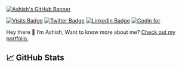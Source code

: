 [![Ashish's GitHub Banner](https://i.imgur.com/VXZ38j1.png)](https://ashish.ch)

[![Visits Badge](https://badges.pufler.dev/visits/pandawhocodes/pandawhocodes)](https://ashish.ch)
[![Twitter Badge](https://img.shields.io/badge/Twitter-Profile-informational?style=flat&logo=twitter&logoColor=white&color=1CA2F1)](https://twitter.com/ashish_che)
[![LinkedIn Badge](https://img.shields.io/badge/LinkedIn-Profile-informational?style=flat&logo=linkedin&logoColor=white&color=0D76A8)](https://www.linkedin.com/in/reach2ashish/)
[![Codin for](https://badges.pufler.dev/years/pandawhocodes)](https://badges.pufler.dev)


Hey there 👋
I’m Ashish,
Want to know more about me? [Check out my portfolio.](https://ashish.ch/)


## &#x1f4c8; GitHub Stats
<!-- GitHub Stats -- >

<a href="https://github.com/pandawhocodes">
  <img align="center" style="margin:0.5rem" src="https://github-readme-stats.vercel.app/api/top-langs/?username=pandawhocodes&hide=html,css&title_color=ffffff&text_color=c9cacc&icon_color=4AB197&bg_color=1A2B34" />
</a>

<a href="https://github.com/pandawhocodes">
  <img align="center" style="margin:0.5rem" src="https://github-readme-stats.vercel.app/api?username=pandawhocodes&show_icons=true&line_height=27&count_private=true&title_color=ffffff&text_color=c9cacc&icon_color=4AB097&bg_color=1A2B34" alt="Braydon's GitHub Stats" />
</a>


## 💼 Skills

![](https://img.shields.io/badge/Code-Python-informational?style=flat&logo=MongoDB&logoColor=white&color=4AB197)
![](https://img.shields.io/badge/Code-Flask-informational?style=flat&logo=MongoDB&logoColor=white&color=4AB197)
![](https://img.shields.io/badge/Code-Django-informational?style=flat&logo=MongoDB&logoColor=white&color=4AB197)
![](https://img.shields.io/badge/Code-Airflow-informational?style=flat&logo=MongoDB&logoColor=white&color=4AB197)
![](https://img.shields.io/badge/Code-kafka-informational?style=flat&logo=MongoDB&logoColor=white&color=4AB197)
![](https://img.shields.io/badge/Code-go-informational?style=flat&logo=MongoDB&logoColor=white&color=4AB197)
![](https://img.shields.io/badge/Code-NodeJs-informational?style=flat&logo=MongoDB&logoColor=white&color=4AB197)
![](https://img.shields.io/badge/Code-wordpress-informational?style=flat&logo=MongoDB&logoColor=white&color=4AB197)
![](https://img.shields.io/badge/Code-MongoDB-informational?style=flat&logo=MongoDB&logoColor=white&color=4AB197)
![](https://img.shields.io/badge/Code-MySQL-informational?style=flat&logo=MySQL&logoColor=white&color=4AB197)


![](https://img.shields.io/badge/Tools-Docker-informational?style=flat&logo=docker&logoColor=white&color=4AB197)
![](https://img.shields.io/badge/Tools-Pivotal-informational?style=flat&logo=Pivotal-Tracker&logoColor=white&color=4AB197)
![](https://img.shields.io/badge/Tools-NGINX-informational?style=flat&logo=nginx&logoColor=white&color=4AB197)
![](https://img.shields.io/badge/Tools-Netlify-informational?style=flat&logo=netlify&logoColor=white&color=4AB197)
![](https://img.shields.io/badge/Tools-Jenkins-informational?style=flat&logo=jenkins&logoColor=white&color=4AB197)
![](https://img.shields.io/badge/Tools-Actions-informational?style=flat&logo=github-actions&logoColor=white&color=4AB197)
![](https://img.shields.io/badge/Tools-NPM-informational?style=flat&logo=npm&logoColor=white&color=4AB197)
![](https://img.shields.io/badge/Tools-Postman-informational?style=flat&logo=Postman&logoColor=white&color=4AB197)
![](https://img.shields.io/badge/Tools-Photoshop-informational?style=flat&logo=Adobe-Photoshop&logoColor=white&color=4AB197)
![](https://img.shields.io/badge/Tools-GitHub-informational?style=flat&logo=GitHub&logoColor=white&color=4AB197)
![](https://img.shields.io/badge/Tools-GitLab-informational?style=flat&logo=GitLab&logoColor=white&color=4AB197)
![](https://img.shields.io/badge/Tools-Bitbucket-informational?style=flat&logo=Bitbucket&logoColor=white&color=4AB197)
![](https://img.shields.io/badge/Tools-Jira-informational?style=flat&logo=Jira-Software&logoColor=white&color=4AB197)
